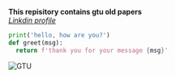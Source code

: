 __This repisitory contains gtu old papers__ <br>
[_Linkdin profile_ <br>]('www.linkedin.com/in/akshitsabhaya01')

~~~python
print('hello, how are you?')
def greet(msg):
  return f'thank you for your message {msg}'
~~~

![GTU](https://github.com/01sam1/old-paper/assets/126235897/e25a77e5-4991-4c17-b114-39a0c8df275b)
